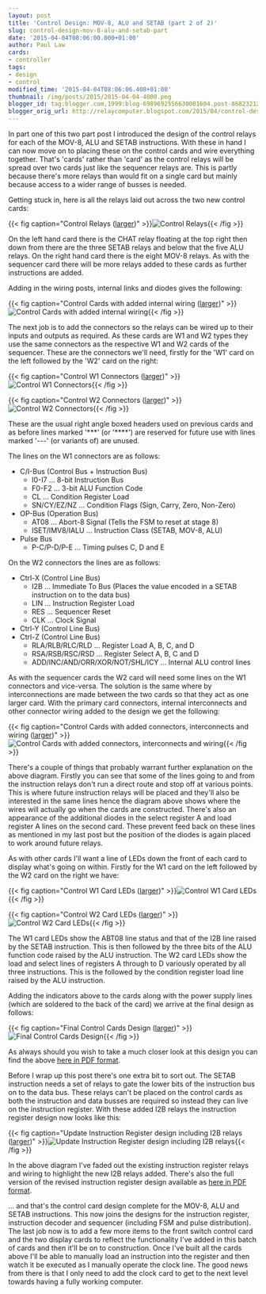 ```yaml
---
layout: post
title: 'Control Design: MOV-8, ALU and SETAB (part 2 of 2)'
slug: control-design-mov-8-alu-and-setab-part
date: '2015-04-04T08:06:00.000+01:00'
author: Paul Law
cards:
- controller
tags:
- design
- control
modified_time: '2015-04-04T08:06:06.408+01:00'
thumbnail: /img/posts/2015/2015-04-04-4000.png
blogger_id: tag:blogger.com,1999:blog-6989692556630001604.post-8682321264273054760
blogger_orig_url: http://relaycomputer.blogspot.com/2015/04/control-design-mov-8-alu-and-setab-part.html
---
```


In part one of this two part post I introduced the design of the 
control relays for each of the MOV-8, ALU and SETAB instructions. With these 
in hand I can now move on to placing these on the control cards and wire 
everything together. That's 'cards' rather than 'card' as the control relays 
will be spread over two cards just like the sequencer relays are. This is 
partly because there's more relays than would fit on a single card but mainly 
because access to a wider range of busses is needed.

Getting stuck 
in, here is all the relays laid out across the two new control cards:

{{< fig caption="Control Relays ([larger](/img/posts/2015/2015-04-04-1000.png))" >}}![Control Relays](/img/posts/2015/2015-04-04-0000.png){{< /fig >}}

On the left hand card 
there is the CHAT relay floating at the top right then down from there are the 
three SETAB relays and below that the five ALU relays. On the right hand card 
there is the eight MOV-8 relays. As with the sequencer card there will be more 
relays added to these cards as further instructions are added.

Adding in the wiring posts, internal links and diodes gives the 
following:

{{< fig caption="Control Cards with added internal wiring ([larger](/img/posts/2015/2015-04-04-1001.png))" >}}![Control Cards with added internal wiring](/img/posts/2015/2015-04-04-0001.png){{< /fig >}}

The next job is to add the connectors so the relays can be wired 
up to their inputs and outputs as required. As these cards are W1 and W2 types 
they use the same connectors as the respective W1 and W2 cards of the 
sequencer. These are the connectors we'll need, firstly for the 'W1' card on 
the left followed by the 'W2' card on the right:

{{< fig caption="Control W1 Connectors ([larger](/img/posts/2015/2015-04-04-1002.png))" >}}![Control W1 Connectors](/img/posts/2015/2015-04-04-0002.png){{< /fig >}}

{{< fig caption="Control W2 Connectors ([larger](/img/posts/2015/2015-04-04-1003.png))" >}}![Control W2 Connectors](/img/posts/2015/2015-04-04-0003.png){{< /fig >}}

These are the 
usual right angle boxed headers used on previous cards and as before lines 
marked '\*\*\*' (or '\*\*\*\*') are reserved for future use with lines marked '\-\-\-' 
(or variants of) are unused.

The lines on the W1 connectors are as 
follows:

* C/I-Bus (Control Bus + Instruction Bus)
  * I0-I7 ... 8-bit Instruction Bus
  * F0-F2 ... 3-bit ALU Function Code
  * CL ... Condition Register Load
  * SN/CY/EZ/NZ ... Condition Flags (Sign, Carry, Zero, Non-Zero)
* OP-Bus (Operation Bus)
  * AT08 ... Abort-8 Signal (Tells the FSM to reset at stage 8)
  * ISET/IMV8/IALU ... Instruction Class (SETAB, MOV-8, ALU)
* Pulse Bus
  * P-C/P-D/P-E ... Timing pulses C, D and E
  
On the W2 connectors the lines are as follows:

* Ctrl-X (Control Line Bus)
  * I2B ... Immediate To Bus (Places the value encoded in a SETAB instruction on to the data bus)
  * LIN ... Instruction Register Load 
  * RES ... Sequencer Reset 
  * CLK ... Clock Signal
* Ctrl-Y (Control Line Bus)
* Ctrl-Z (Control Line Bus)
  * RLA/RLB/RLC/RLD ... Register Load A, B, C, and D 
  * RSA/RSB/RSC/RSD ... Register Select A, B, C and D
  * ADD/INC/AND/ORR/XOR/NOT/SHL/ICY ... Internal ALU control lines

As with the sequencer cards the W2 card will need some 
lines on the W1 connectors and vice-versa. The solution is the same where by 
interconnections are made between the two cards so that they act as one larger 
card. With the primary card connectors, internal interconnects and other 
connector wiring added to the design we get the following:

{{< fig caption="Control Cards with added connectors, interconnects and wiring ([larger](/img/posts/2015/2015-04-04-1004.png))" >}}![Control Cards with added connectors, interconnects and wiring](/img/posts/2015/2015-04-04-0004.png){{< /fig >}}

There's a couple of things that probably warrant 
further explanation on the above diagram. Firstly you can see that some of the 
lines going to and from the instruction relays don't run a direct route and 
stop off at various points. This is where future instruction relays will be 
placed and they'll also be interested in the same lines hence the diagram 
above shows where the wires will actually go when the cards are constructed. 
There's also an appearance of the additional diodes in the select register A 
and load register A lines on the second card. These prevent feed back on these 
lines as mentioned in my last post but the position of the diodes is again 
placed to work around future relays.

As with other cards I'll want 
a line of LEDs down the front of each card to display what's going on within. 
Firstly for the W1 card on the left followed by the W2 card on the right we 
have:

{{< fig caption="Control W1 Card LEDs ([larger](/img/posts/2015/2015-04-04-1005.png))" >}}![Control W1 Card LEDs](/img/posts/2015/2015-04-04-0005.png){{< /fig >}}

{{< fig caption="Control W2 Card LEDs ([larger](/img/posts/2015/2015-04-04-1006.png))" >}}![Control W2 Card LEDs](/img/posts/2015/2015-04-04-0006.png){{< /fig >}}

The W1 card LEDs 
show the ABT08 line status and that of the I2B line raised by the SETAB 
instruction. This is then followed by the three bits of the ALU function code 
raised by the ALU instruction. The W2 card LEDs show the load and select lines 
of registers A through to D variously operated by all three instructions. This 
is the followed by the condition register load line raised by the ALU 
instruction.

Adding the indicators above to the cards along with 
the power supply lines (which are soldered to the back of the card) we arrive 
at the final design as follows:

{{< fig caption="Final Control Cards Design ([larger](/img/posts/2015/2015-04-04-1007.png))" >}}![Final Control Cards Design](/img/posts/2015/2015-04-04-0007.png){{< /fig >}}

As always 
should you wish to take a much closer look at this design you can find the 
above [here in PDF format](/pdf/control-1.pdf). 

Before I wrap up 
this post there's one extra bit to sort out. The SETAB instruction needs a set 
of relays to gate the lower bits of the instruction bus on to the data bus. 
These relays can't be placed on the control cards as both the instruction and 
data busses are required so instead they can live on the instruction register. 
With these added I2B relays the instruction register design now looks like 
this:

{{< fig caption="Update Instruction Register design including I2B relays ([larger](/img/posts/2015/2015-04-04-1008.png))" >}}![Update Instruction Register design including I2B relays](/img/posts/2015/2015-04-04-0008.png){{< /fig >}}

In the above diagram I've faded out the existing 
instruction register relays and wiring to highlight the new I2B relays added. 
There's also the full version of the revised instruction register design 
available as [here in PDF format](/pdf/register-in-2.pdf).

... and that's the 
control card design complete for the MOV-8, ALU and SETAB instructions. This 
now joins the designs for the instruction register, instruction decoder and 
sequencer (including FSM and pulse distribution). The last job now is to add a 
few more items to the front switch control card and the two display cards to 
reflect the functionality I've added in this batch of cards and then it'll be 
on to construction.  Once I've built all the cards above I'll be able to 
manually load an instruction into the register and then watch it be executed 
as I manually operate the clock line. The good news from there is that I only 
need to add the clock card to get to the next level towards having a fully 
working computer. 
